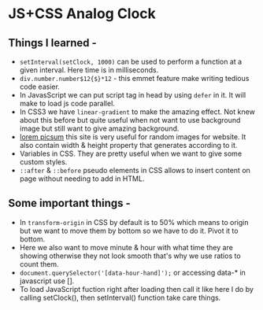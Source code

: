 # JS+CSS Analog Clock 

## Things I learned - 
- `setInterval(setClock, 1000)` can be used to perform a function at a given interval. Here time is in milliseconds.
- `div.number.number$12{$}*12` - this emmet feature make writing tedious code easier.
- In JavasScript we can put script tag in head by using `defer` in it. It will make to load js code parallel.
- In CSS3 we have `linear-gradient` to make the amazing effect. Not knew about this before but quite useful when not want to use background image but still want to give amazing background.
- [lorem picsum](https://picsum.photos/) this site is very useful for random images for website. It also contain width & height property that generates according to it.
- Variables in CSS. They are pretty useful when we want to give some custom styles.
- `::after` & `::before` pseudo elements in CSS allows to insert content on page without needing to add in HTML.

## Some important things -
- In `transform-origin` in CSS by default is to 50% which means to origin but we want to move them by bottom so we have to do it. Pivot it to bottom.
- Here we also want to move minute & hour with what time they are showing otherwise they not look smooth that's why we use ratios to count them.
- `document.querySelector('[data-hour-hand]');` or accessing data-* in javascript use [].
- To load JavaScript fuction right after loading then call it like here I do by calling setClock(), then setInterval() function take care things.
